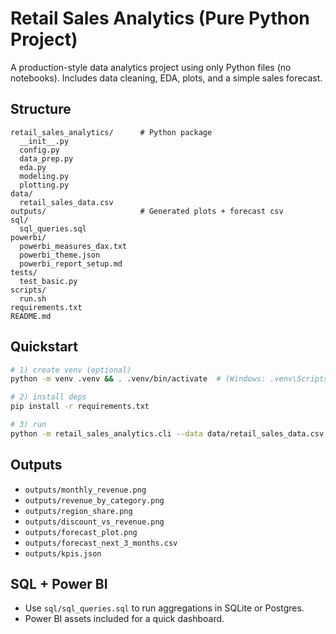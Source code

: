 # Retail Sales Analytics (Pure Python Project)

A production-style data analytics project using only Python files (no notebooks). Includes data cleaning, EDA, plots, and a simple sales forecast.

## Structure
```
retail_sales_analytics/      # Python package
  __init__.py
  config.py
  data_prep.py
  eda.py
  modeling.py
  plotting.py
data/
  retail_sales_data.csv
outputs/                     # Generated plots + forecast csv
sql/
  sql_queries.sql
powerbi/
  powerbi_measures_dax.txt
  powerbi_theme.json
  powerbi_report_setup.md
tests/
  test_basic.py
scripts/
  run.sh
requirements.txt
README.md
```

## Quickstart

```bash
# 1) create venv (optional)
python -m venv .venv && . .venv/bin/activate  # (Windows: .venv\Scripts\activate)

# 2) install deps
pip install -r requirements.txt

# 3) run
python -m retail_sales_analytics.cli --data data/retail_sales_data.csv --horizon 3
```

## Outputs
- `outputs/monthly_revenue.png`
- `outputs/revenue_by_category.png`
- `outputs/region_share.png`
- `outputs/discount_vs_revenue.png`
- `outputs/forecast_plot.png`
- `outputs/forecast_next_3_months.csv`
- `outputs/kpis.json`

## SQL + Power BI
- Use `sql/sql_queries.sql` to run aggregations in SQLite or Postgres.
- Power BI assets included for a quick dashboard.
